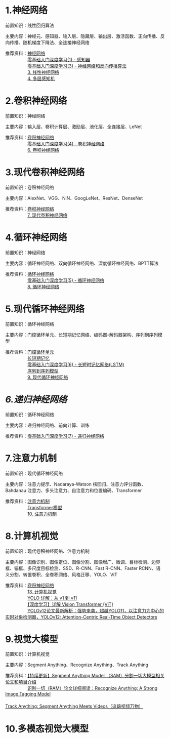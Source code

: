 # 1.神经网络
前置知识：线性回归算法  

主要内容：神经元、感知器、输入层、隐藏层、输出层、激活函数、正向传播、反向传播、随机梯度下降法、全连接神经网络  

推荐资料：[神经网络](https://github.com/NLP-LOVE/ML-NLP/tree/master/Deep%20Learning/10.%20Neural%20Network)  
　　　　　[零基础入门深度学习(1) - 感知器](https://www.zybuluo.com/hanbingtao/note/433855)  
　　　　　[零基础入门深度学习(3) - 神经网络和反向传播算法](https://www.zybuluo.com/hanbingtao/note/476663)  
　　　　　[3. 线性神经网络](https://zh-v2.d2l.ai/chapter_linear-networks/index.html)  
　　　　　[4. 多层感知机](https://www.zybuluo.com/hanbingtao/note/433855)  
# 2.卷积神经网络
前置知识：神经网络  

主要内容：输入层、卷积计算层、激励层、池化层、全连接层、LeNet  

推荐资料：[卷积神经网络](https://github.com/NLP-LOVE/ML-NLP/tree/master/Deep%20Learning/11.%20CNN)  
　　　　　[零基础入门深度学习(4) - 卷积神经网络](https://www.zybuluo.com/hanbingtao/note/476663)  
　　　　　[6. 卷积神经网络](https://zh-v2.d2l.ai/chapter_convolutional-neural-networks/index.html)
# 3.现代卷积神经网络
前置知识：卷积神经网络  

主要内容：AlexNet、VGG、NiN、GoogLeNet、ResNet、DenseNet 

推荐资料：[卷积神经网络](https://github.com/NLP-LOVE/ML-NLP/tree/master/Deep%20Learning/11.%20CNN)   
　　　　　[7. 现代卷积神经网络](https://zh-v2.d2l.ai/chapter_convolutional-modern/index.html)  
# 4.循环神经网络
前置知识：神经网络  

主要内容：循环神经网络、双向循环神经网络、深度循环神经网络、BPTT算法  

推荐资料：[循环神经网络](https://github.com/NLP-LOVE/ML-NLP/tree/master/Deep%20Learning/12.%20RNN#2-%E5%85%B6%E5%AE%83%E7%B1%BB%E5%9E%8B%E7%9A%84rnn)  
　　　　　[零基础入门深度学习(5) - 循环神经网络](https://zybuluo.com/hanbingtao/note/541458)  
　　　　　[8. 循环神经网络](https://zh-v2.d2l.ai/chapter_recurrent-neural-networks/index.html)
# 5.现代循环神经网络
前置知识：循环神经网络  

主要内容：门控循环单元、长短期记忆网络、编码器-解码器架构、序列到序列模型  

推荐资料：[门控循环单元](https://github.com/NLP-LOVE/ML-NLP/tree/master/Deep%20Learning/12.1%20GRU)  
　　　　　[长短期记忆](https://github.com/NLP-LOVE/ML-NLP/tree/master/Deep%20Learning/12.2%20LSTM)  
　　　　　[零基础入门深度学习(6) - 长短时记忆网络(LSTM)](https://zybuluo.com/hanbingtao/note/581764)  
　　　　　[序列到序列模型](https://github.com/NLP-LOVE/ML-NLP/tree/master/NLP/16.5%20seq2seq)  
　　　　　[9. 现代循环神经网络](https://zh-v2.d2l.ai/chapter_recurrent-modern/index.html)
# *6.递归神经网络*
前置知识：循环神经网络  

主要内容：递归神经网络、前向计算、训练  

推荐资料：[零基础入门深度学习(7) - 递归神经网络](https://zybuluo.com/hanbingtao/note/626300)
# 7.注意力机制
前置知识：现代循环神经网络  

主要内容：注意力提示、Nadaraya-Watson 核回归、注意力评分函数、Bahdanau 注意力、多头注意力、自注意力和位置编码、Transformer

推荐资料：[注意力机制](https://github.com/NLP-LOVE/ML-NLP/tree/master/NLP/16.6%20Attention)  
　　　　　[Transformer模型](https://github.com/NLP-LOVE/ML-NLP/tree/master/NLP/16.7%20Transformer)  
　　　　　[10. 注意力机制](https://zh-v2.d2l.ai/chapter_attention-mechanisms/index.html)
# 8.计算机视觉
前置知识：现代卷积神经网络、注意力机制  

主要内容：图像识别、图像定位、图像分割、图像增广、微调、目标检测、边界框、锚框、多尺度目标检测、SSD、R-CNN、Fast R-CNN、Faster RCNN、语义分割、转置卷积、全卷积网络、风格迁移、YOLO、ViT 

推荐资料：[卷积神经网络](https://github.com/NLP-LOVE/ML-NLP/tree/master/Deep%20Learning/11.%20CNN)  
　　　　　[13. 计算机视觉](https://zh-v2.d2l.ai/chapter_computer-vision/index.html)  
　　　　　[YOLO 详解：从 v1 到 v11](https://zhuanlan.zhihu.com/p/13491328897)  
　　　　　[【深度学习】详解 Vision Transformer (ViT)](https://blog.csdn.net/qq_39478403/article/details/118704747)  
　　　　　[YOLOv12论文最新解析：强势来袭，超越YOLO11，以注意力为中心的实时对象检测器，YOLOv12: Attention-Centric Real-Time Object Detectors](https://zhuanlan.zhihu.com/p/24876772668)
# 9.视觉大模型
前置知识：计算机视觉  

主要内容：Segment Anything、Recognize Anything、Track Anything  

推荐资料：[【持续更新】Segment Anything Model （SAM）分割一切大模型相关论文和项目介绍
](https://blog.csdn.net/qq_36104364/article/details/133101952)  
　　　　　[识别一切（RAM）论文详细阅读：Recognize Anything: A Strong Image Tagging Model](https://zhuanlan.zhihu.com/p/680618555)  
　　　　　[Track Anything: Segment Anything Meets Videos（追踪视频万物）](https://zhuanlan.zhihu.com/p/626020893)
# 10.多模态视觉大模型
